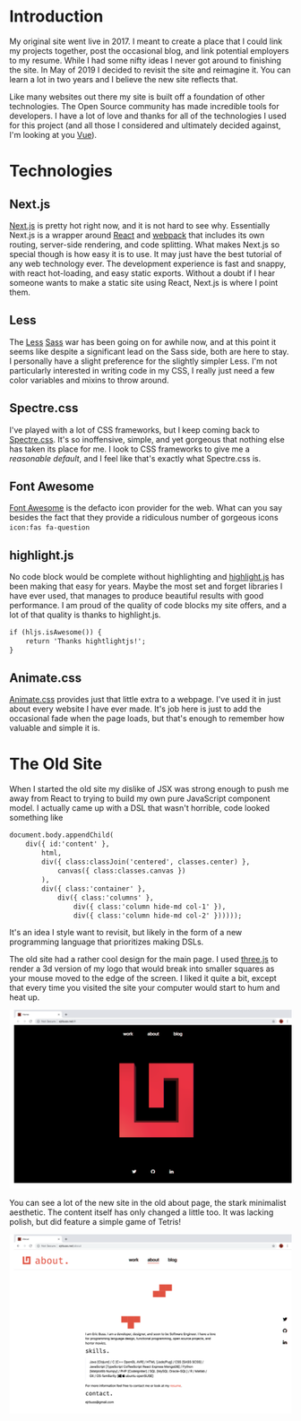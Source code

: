 # Introduction

My original site went live in 2017. I meant to create a place that I could link my projects together, post the occasional blog, and link potential employers to my resume. While I had some nifty ideas I never got around to finishing the site. In May of 2019 I decided to revisit the site and reimagine it. You can learn a lot in two years and I believe the new site reflects that.

Like many websites out there my site is built off a foundation of other technologies. The Open Source community has made incredible tools for developers. I have a lot of love and thanks for all of the technologies I used for this project (and all those I considered and ultimately decided against, I'm looking at you [Vue](https://vuejs.org/)).

# Technologies

## Next.js

[Next.js](https://nextjs.org/) is pretty hot right now, and it is not hard to see why. Essentially Next.js is a wrapper around [React](https://reactjs.org/) and [webpack](https://webpack.js.org/) that includes its own routing, server-side rendering, and code splitting. What makes Next.js so special though is how easy it is to use. It may just have the best tutorial of any web technology ever. The development experience is fast and snappy, with react hot-loading, and easy static exports. Without a doubt if I hear someone wants to make a static site using React, Next.js is where I point them.

## Less

The [Less](http://lesscss.org/) [Sass](https://sass-lang.com/) war has been going on for awhile now, and at this point it seems like despite a significant lead on the Sass side, both are here to stay. I personally have a slight preference for the slightly simpler Less. I'm not particularly interested in writing code in my CSS, I really just need a few color variables and mixins to throw around.

## Spectre.css

I've played with a lot of CSS frameworks, but I keep coming back to [Spectre.css](https://picturepan2.github.io/spectre/). It's so inoffensive, simple, and yet gorgeous that nothing else has taken its place for me. I look to CSS frameworks to give me a *reasonable default*, and I feel like that's exactly what Spectre.css is.

## Font Awesome

[Font Awesome](https://fontawesome.com/) is the defacto icon provider for the web. What can you say besides the fact that they provide a ridiculous number of gorgeous icons `icon:fas fa-question`

## highlight.js

No code block would be complete without highlighting and [highlight.js](https://highlightjs.org/) has been making that easy for years. Maybe the most set and forget libraries I have ever used, that manages to produce beautiful results with good performance. I am proud of the quality of code blocks my site offers, and a lot of that quality is thanks to highlight.js.

```lang:js-readonly
if (hljs.isAwesome()) {
    return 'Thanks hightlightjs!';
}
```

## Animate.css

[Animate.css](https://daneden.github.io/animate.css/) provides just that little extra to a webpage. I've used it in just about every website I have ever made. It's job here is just to add the occasional fade when the page loads, but that's enough to remember how valuable and simple it is.

# The Old Site

When I started the old site my dislike of JSX was strong enough to push me away from React to trying to build my own pure JavaScript component model. I actually came up with a DSL that wasn't horrible, code looked something like

```lang:js-readonly
document.body.appendChild(
    div({ id:'content' },
        html,
        div({ class:classJoin('centered', classes.center) },
            canvas({ class:classes.canvas })
        ),
        div({ class:'container' },
            div({ class:'columns' },
                div({ class:'column hide-md col-1' }),
                div({ class:'column hide-md col-2' })))));
```

It's an idea I style want to revisit, but likely in the form of a new programming language that prioritizes making DSLs.

The old site had a rather cool design for the main page. I used [three.js](https://threejs.org/) to render a 3d version of my logo that would break into smaller squares as your mouse moved to the edge of the screen. I liked it quite a bit, except that every time you visited the site your computer would start to hum and heat up.

![old site main page](/static/blog/site-history/old-main-page.png)

You can see a lot of the new site in the old about page, the stark minimalist aesthetic. The content itself has only changed a little too. It was lacking polish, but did feature a simple game of Tetris!

![old site about page](/static/blog/site-history/old-about-page.png)
